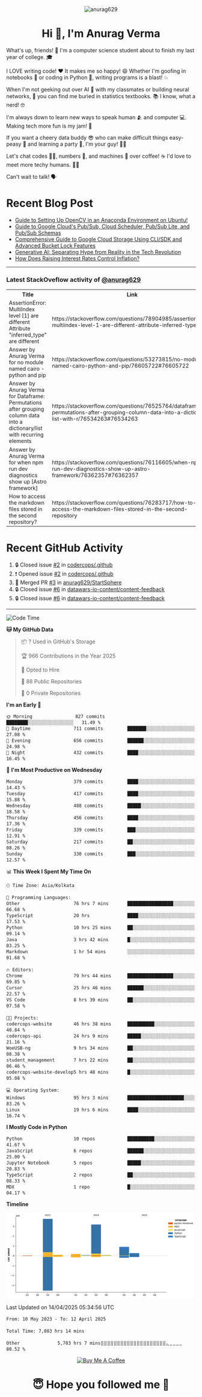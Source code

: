

<p align="center"> <img src="https://komarev.com/ghpvc/?username=anurag629&label=Profile%20views&color=0e75b6&style=flat" alt="anurag629" /> </p>

<h1 align="center">Hi 👋, I'm Anurag Verma</h1>

What's up, friends! 👋 I'm a computer science student about to finish my last year of college. 🎓

I LOVE writing code! ❤️ It makes me so happy! 😄 Whether I'm goofing in notebooks 📓 or coding in Python 🐍, writing programs is a blast! 💥

When I'm not geeking out over AI 🤖 with my classmates or building neural networks, 🧠 you can find me buried in statistics textbooks. 📚 I know, what a nerd! 🤓

I'm always down to learn new ways to speak human 🫂 and computer 💻. Making tech more fun is my jam! 🍇

If you want a cheery data buddy 😎 who can make difficult things easy-peasy 🥝 and learning a party 🎉, I'm your guy! 🙋‍♂️

Let's chat codes 👨‍💻, numbers 🧮, and machines 🤖 over coffee! ☕ I'd love to meet more techy humans. 💁‍♂️

Can't wait to talk! 🗣️

# Recent Blog Post

<!-- BLOG-POST-LIST:START -->
- [Guide to Setting Up OpenCV in an Anaconda Environment on Ubuntu!](https://codercops.tech/blog/computer-vision-bootcamp/Guide-to-Setting-Up-OpenCV-in-an-Anaconda-Environment-on-Ubuntu!)
- [Guide to Google Cloud&#39;s Pub/Sub, Cloud Scheduler, Pub/Sub Lite, and Pub/Sub Schemas](https://codercops.tech/blog/google-cloud/Google-Clouds-Pub-Sub-Cloud-Scheduler-Pub-Sub-Lite-and-Pub-Sub-Schemas)
- [Comprehensive Guide to Google Cloud Storage Using CLI/SDK and Advanced Bucket Lock Features](https://codercops.tech/blog/google-cloud/Google-Cloud-Storage-Using-CLI-SDK-and-Advanced-Bucket-Lock-Features)
- [Generative AI: Separating Hype from Reality in the Tech Revolution](https://codercops.tech/blog/tech-latest-updates/generative-ai-seperating-hype-from-reality-in-the-tech-revolution)
- [How Does Raising Interest Rates Control Inflation?](https://codercops.tech/blog/startup-unicorn/how-does-raising-interest-rates-control-inflation)
<!-- BLOG-POST-LIST:END -->

---

### Latest StackOveflow activity of [@anurag629](https://github.com/anurag629)
<table>
  <tr><th>Title</th><th>Link</th></tr>
  <!-- STACKOVERFLOW:START --><tr><td>AssertionError: MultiIndex level [1] are different Attribute &quot;inferred_type&quot; are different</td><td>https://stackoverflow.com/questions/78904985/assertionerror-multiindex-level-1-are-different-attribute-inferred-type-are</td></tr><tr><td>Answer by Anurag Verma for no module named cairo - python and pip</td><td>https://stackoverflow.com/questions/53273815/no-module-named-cairo-python-and-pip/76605722#76605722</td></tr><tr><td>Answer by Anurag Verma for Dataframe: Permutations after grouping column data into a dictionary/list with recurring elements</td><td>https://stackoverflow.com/questions/76525764/dataframe-permutations-after-grouping-column-data-into-a-dictionary-list-with-r/76534263#76534263</td></tr><tr><td>Answer by Anurag Verma for when npm run dev diagnostics show up [Astro framework]</td><td>https://stackoverflow.com/questions/76116605/when-npm-run-dev-diagnostics-show-up-astro-framework/76362357#76362357</td></tr><tr><td>How to access the markdown files stored in the second repository?</td><td>https://stackoverflow.com/questions/76283717/how-to-access-the-markdown-files-stored-in-the-second-repository</td></tr><!-- STACKOVERFLOW:END -->
</table>

# Recent GitHub Activity
<!--START_SECTION:activity-->
1. 🔒 Closed issue [#2](https://github.com/codercops/.github/issues/2) in [codercops/.github](https://github.com/codercops/.github)
2. ❗ Opened issue [#2](https://github.com/codercops/.github/issues/2) in [codercops/.github](https://github.com/codercops/.github)
3. 🎉 Merged PR [#3](https://github.com/anurag629/StartSphere/pull/3) in [anurag629/StartSphere](https://github.com/anurag629/StartSphere)
4. 🔒 Closed issue [#6](https://github.com/datawars-io-content/content-feedback/issues/6) in [datawars-io-content/content-feedback](https://github.com/datawars-io-content/content-feedback)
5. 🔒 Closed issue [#6](https://github.com/datawars-io-content/content-feedback/issues/6) in [datawars-io-content/content-feedback](https://github.com/datawars-io-content/content-feedback)
<!--END_SECTION:activity-->

---

<!--START_SECTION:waka-->
![Code Time](http://img.shields.io/badge/Code%20Time-7%2C083%20hrs%2014%20mins-blue)

**🐱 My GitHub Data** 

> 📦 ? Used in GitHub's Storage 
 > 
> 🏆 966 Contributions in the Year 2025
 > 
> 💼 Opted to Hire
 > 
> 📜 88 Public Repositories 
 > 
> 🔑 0 Private Repositories 
 > 
**I'm an Early 🐤** 

```text
🌞 Morning                827 commits         ████████░░░░░░░░░░░░░░░░░   31.49 % 
🌆 Daytime                711 commits         ███████░░░░░░░░░░░░░░░░░░   27.08 % 
🌃 Evening                656 commits         ██████░░░░░░░░░░░░░░░░░░░   24.98 % 
🌙 Night                  432 commits         ████░░░░░░░░░░░░░░░░░░░░░   16.45 % 
```
📅 **I'm Most Productive on Wednesday** 

```text
Monday                   379 commits         ████░░░░░░░░░░░░░░░░░░░░░   14.43 % 
Tuesday                  417 commits         ████░░░░░░░░░░░░░░░░░░░░░   15.88 % 
Wednesday                488 commits         █████░░░░░░░░░░░░░░░░░░░░   18.58 % 
Thursday                 456 commits         ████░░░░░░░░░░░░░░░░░░░░░   17.36 % 
Friday                   339 commits         ███░░░░░░░░░░░░░░░░░░░░░░   12.91 % 
Saturday                 217 commits         ██░░░░░░░░░░░░░░░░░░░░░░░   08.26 % 
Sunday                   330 commits         ███░░░░░░░░░░░░░░░░░░░░░░   12.57 % 
```


📊 **This Week I Spent My Time On** 

```text
🕑︎ Time Zone: Asia/Kolkata

💬 Programming Languages: 
Other                    76 hrs 7 mins       █████████████████░░░░░░░░   66.68 % 
TypeScript               20 hrs              ████░░░░░░░░░░░░░░░░░░░░░   17.53 % 
Python                   10 hrs 25 mins      ██░░░░░░░░░░░░░░░░░░░░░░░   09.14 % 
Java                     3 hrs 42 mins       █░░░░░░░░░░░░░░░░░░░░░░░░   03.25 % 
Markdown                 1 hr 54 mins        ░░░░░░░░░░░░░░░░░░░░░░░░░   01.68 % 

🔥 Editors: 
Chrome                   79 hrs 44 mins      █████████████████░░░░░░░░   69.85 % 
Cursor                   25 hrs 46 mins      ██████░░░░░░░░░░░░░░░░░░░   22.57 % 
VS Code                  8 hrs 39 mins       ██░░░░░░░░░░░░░░░░░░░░░░░   07.58 % 

🐱‍💻 Projects: 
codercops-website        46 hrs 38 mins      ██████████░░░░░░░░░░░░░░░   40.84 % 
codercops-api            24 hrs 9 mins       █████░░░░░░░░░░░░░░░░░░░░   21.16 % 
WoeUSB-ng                9 hrs 34 mins       ██░░░░░░░░░░░░░░░░░░░░░░░   08.38 % 
student_management       7 hrs 22 mins       ██░░░░░░░░░░░░░░░░░░░░░░░   06.46 % 
codercops-website-develop5 hrs 48 mins       █░░░░░░░░░░░░░░░░░░░░░░░░   05.08 % 

💻 Operating System: 
Windows                  95 hrs 3 mins       █████████████████████░░░░   83.26 % 
Linux                    19 hrs 6 mins       ████░░░░░░░░░░░░░░░░░░░░░   16.74 % 
```

**I Mostly Code in Python** 

```text
Python                   10 repos            ██████████░░░░░░░░░░░░░░░   41.67 % 
JavaScript               6 repos             ██████░░░░░░░░░░░░░░░░░░░   25.00 % 
Jupyter Notebook         5 repos             █████░░░░░░░░░░░░░░░░░░░░   20.83 % 
TypeScript               2 repos             ██░░░░░░░░░░░░░░░░░░░░░░░   08.33 % 
MDX                      1 repo              █░░░░░░░░░░░░░░░░░░░░░░░░   04.17 % 
```



**Timeline**

![Lines of Code chart](https://raw.githubusercontent.com/anurag629/anurag629/main/assets/bar_graph.png)


 Last Updated on 14/04/2025 05:34:56 UTC
<!--END_SECTION:waka-->

<!--START_SECTION:waka-simple-->

```text
From: 10 May 2023 - To: 12 April 2025

Total Time: 7,083 hrs 14 mins

Other              5,703 hrs 7 mins⣿⣿⣿⣿⣿⣿⣿⣿⣿⣿⣿⣿⣿⣿⣿⣿⣿⣿⣿⣿⣄⣀⣀⣀⣀   80.52 %
```

<!--END_SECTION:waka-simple-->

<p align="center"> 
<a href="https://www.buymeacoffee.com/anurag629" target="_blank"><img src="https://cdn.buymeacoffee.com/buttons/default-orange.png" alt="Buy Me A Coffee" height="60" width="250"></a>
</p>


<h1 align="center"> 😇 Hope you followed me 🥰  </h1>
